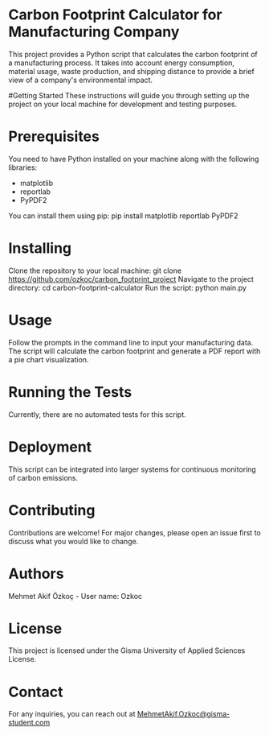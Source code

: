 # Carbon Footprint Calculator for Manufacturing Company
This project provides a Python script that calculates the carbon footprint of a manufacturing process. It takes into account energy consumption, material usage, waste production, and shipping distance to provide a brief view of a company's environmental impact.

#Getting Started
These instructions will guide you through setting up the project on your local machine for development and testing purposes.

# Prerequisites
You need to have Python installed on your machine along with the following libraries:
- matplotlib
- reportlab
- PyPDF2

You can install them using pip:
pip install matplotlib reportlab PyPDF2

# Installing
Clone the repository to your local machine:
git clone https://github.com/ozkoc/carbon_footprint_project
Navigate to the project directory:
cd carbon-footprint-calculator
Run the script:
python main.py

# Usage
Follow the prompts in the command line to input your manufacturing data. The script will calculate the carbon footprint and generate a PDF report with a pie chart visualization.

# Running the Tests
Currently, there are no automated tests for this script.

# Deployment
This script can be integrated into larger systems for continuous monitoring of carbon emissions.

# Contributing
Contributions are welcome! For major changes, please open an issue first to discuss what you would like to change.

# Authors
Mehmet Akif Özkoç - User name: Ozkoc

# License
This project is licensed under the Gisma University of Applied Sciences License.

# Contact
For any inquiries, you can reach out at MehmetAkif.Ozkoc@gisma-student.com
